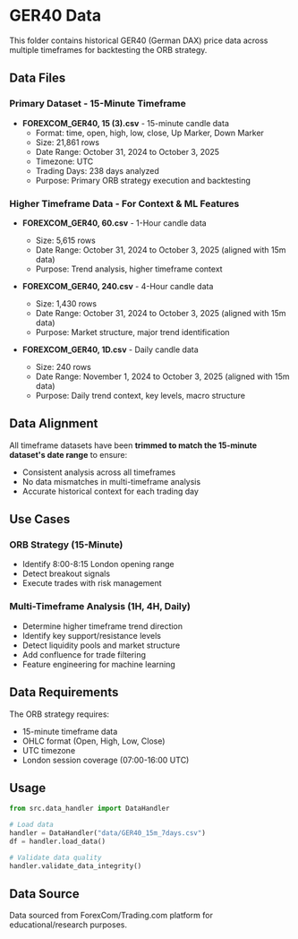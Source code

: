 # GER40 Data

This folder contains historical GER40 (German DAX) price data across multiple timeframes for backtesting the ORB strategy.

## Data Files

### **Primary Dataset - 15-Minute Timeframe**
- **FOREXCOM_GER40, 15 (3).csv** - 15-minute candle data
  - Format: time, open, high, low, close, Up Marker, Down Marker
  - Size: 21,861 rows
  - Date Range: October 31, 2024 to October 3, 2025
  - Timezone: UTC
  - Trading Days: 238 days analyzed
  - Purpose: Primary ORB strategy execution and backtesting

### **Higher Timeframe Data - For Context & ML Features**

- **FOREXCOM_GER40, 60.csv** - 1-Hour candle data
  - Size: 5,615 rows
  - Date Range: October 31, 2024 to October 3, 2025 (aligned with 15m data)
  - Purpose: Trend analysis, higher timeframe context

- **FOREXCOM_GER40, 240.csv** - 4-Hour candle data  
  - Size: 1,430 rows
  - Date Range: October 31, 2024 to October 3, 2025 (aligned with 15m data)
  - Purpose: Market structure, major trend identification

- **FOREXCOM_GER40, 1D.csv** - Daily candle data
  - Size: 240 rows
  - Date Range: November 1, 2024 to October 3, 2025 (aligned with 15m data)
  - Purpose: Daily trend context, key levels, macro structure

## Data Alignment

All timeframe datasets have been **trimmed to match the 15-minute dataset's date range** to ensure:
- Consistent analysis across all timeframes
- No data mismatches in multi-timeframe analysis
- Accurate historical context for each trading day

## Use Cases

### **ORB Strategy (15-Minute)**
- Identify 8:00-8:15 London opening range
- Detect breakout signals
- Execute trades with risk management

### **Multi-Timeframe Analysis (1H, 4H, Daily)**
- Determine higher timeframe trend direction
- Identify key support/resistance levels
- Detect liquidity pools and market structure
- Add confluence for trade filtering
- Feature engineering for machine learning

## Data Requirements

The ORB strategy requires:

- 15-minute timeframe data
- OHLC format (Open, High, Low, Close)
- UTC timezone
- London session coverage (07:00-16:00 UTC)

## Usage

```python
from src.data_handler import DataHandler

# Load data
handler = DataHandler("data/GER40_15m_7days.csv")
df = handler.load_data()

# Validate data quality
handler.validate_data_integrity()
```

## Data Source

Data sourced from ForexCom/Trading.com platform for educational/research purposes.
